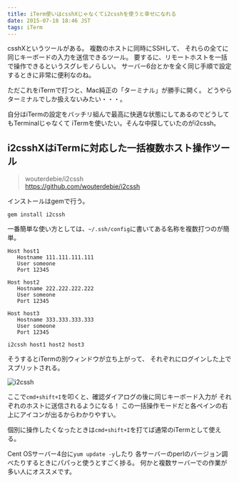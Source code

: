 ```yaml
---
title: iTerm使いはcsshXじゃなくてi2csshを使うと幸せになれる
date: 2015-07-18 18:46 JST
tags: iTerm
---
```


csshXというツールがある。
複数のホストに同時にSSHして、
それらの全てに同じキーボードの入力を送信できるツール。
要するに、リモートホストを一括で操作できるというスグレモノらしい。
サーバー6台とかを全く同じ手順で設定するときに非常に便利なのね。

ただこれをiTermで打つと、Mac純正の「ターミナル」が勝手に開く。
どうやらターミナルでしか扱えないみたい・・・。

自分はiTermの設定をバッチリ組んで最高に快適な状態にしてあるのでどうしてもTerminalじゃなくて
iTermを使いたい。そんな中探していたのがi2cssh。

## i2csshXはiTermに対応した一括複数ホスト操作ツール

> wouterdebie/i2cssh  
> https://github.com/wouterdebie/i2cssh

インストールはgemで行う。

```
gem install i2cssh
```

一番簡単な使い方としては、`~/.ssh/config`に書いてある名称を複数打つのが簡単。

```:ssh-config
Host host1
   Hostname 111.111.111.111
   User someone
   Port 12345

Host host2
   Hostname 222.222.222.222
   User someone
   Port 12345

Host host3
   Hostname 333.333.333.333
   User someone
   Port 12345
```

```
i2cssh host1 host2 host3
```

そうするとiTermの別ウィンドウが立ち上がって、
それぞれにログインした上でスプリットされる。

![i2cssh](/img/2015-07-18_i2cssh.jpg)

ここで`cmd+shift+I`を叩くと、確認ダイアログの後に同じキーボード入力が
それぞれのホストに送信されるようになる！
この一括操作モードだと各ペインの右上にアイコンが出るからわかりやすい。

個別に操作したくなったときは`cmd+shift+I`を打てば通常のiTermとして使える。

Cent OSサーバー4台に`yum update -y`したり
各サーバーのperlのバージョン調べたりするときにパパっと使うとすごく捗る。
何かと複数サーバーでの作業が多い人にオススメです。
